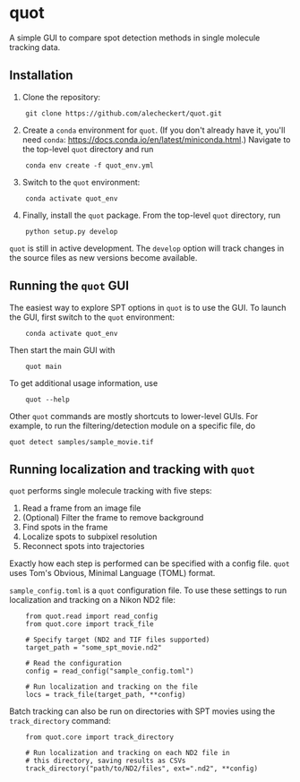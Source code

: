 # quot
A simple GUI to compare spot detection methods in single molecule tracking data.

## Installation

1. Clone the repository:
```
    git clone https://github.com/alecheckert/quot.git
```

2. Create a `conda` environment for `quot`. (If you don't already have it, you'll need `conda`: https://docs.conda.io/en/latest/miniconda.html.) Navigate to the top-level `quot` directory and run 

```
    conda env create -f quot_env.yml
```

3. Switch to the `quot` environment:

```
    conda activate quot_env
```

4. Finally, install the `quot` package. From the top-level `quot` directory, run

```
    python setup.py develop
```

`quot` is still in active development. The `develop` option  will track changes in the source files as new versions become available.

## Running the `quot` GUI

The easiest way to explore SPT options in `quot` is to use the GUI. To launch the GUI, first switch to the `quot` environment:

```
    conda activate quot_env
```

Then start the main GUI with

```
    quot main
```

To get additional usage information, use
```
    quot --help
```

Other `quot` commands are mostly shortcuts to lower-level GUIs. For example, to run the filtering/detection module on a specific file, do
```
quot detect samples/sample_movie.tif
```

## Running localization and tracking with `quot`

`quot` performs single molecule tracking with five steps:

1. Read a frame from an image file
2. (Optional) Filter the frame to remove background
3. Find spots in the frame
4. Localize spots to subpixel resolution
5. Reconnect spots into trajectories

Exactly how each step is performed can be specified with a config file. `quot` uses Tom's Obvious, Minimal Language (TOML) format.

`sample_config.toml` is a `quot` configuration file. To use these settings to run localization and tracking on a Nikon ND2 file:

```
    from quot.read import read_config
    from quot.core import track_file

    # Specify target (ND2 and TIF files supported)
    target_path = "some_spt_movie.nd2"

    # Read the configuration
    config = read_config("sample_config.toml")

    # Run localization and tracking on the file
    locs = track_file(target_path, **config)
```

Batch tracking can also be run on directories with SPT movies using the `track_directory` command:

```
    from quot.core import track_directory

    # Run localization and tracking on each ND2 file in 
    # this directory, saving results as CSVs
    track_directory("path/to/ND2/files", ext=".nd2", **config)

```
